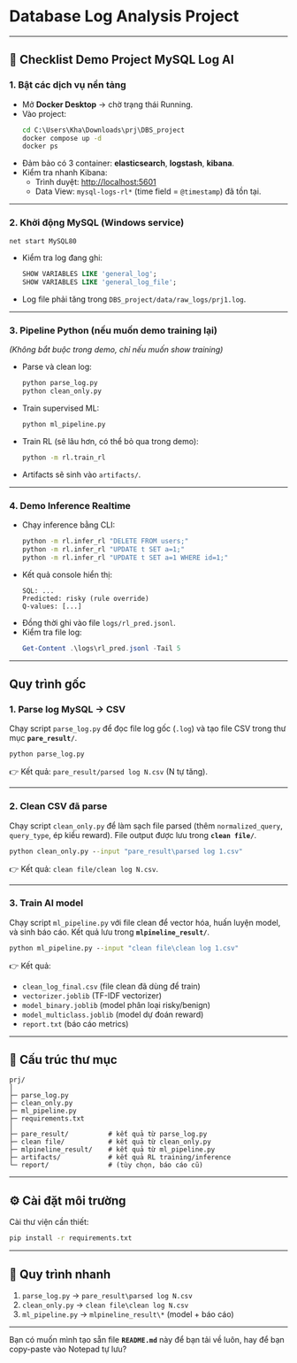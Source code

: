 # Database Log Analysis Project

---

## 🚀 Checklist Demo Project MySQL Log AI

### 1. Bật các dịch vụ nền tảng

- Mở **Docker Desktop** → chờ trạng thái Running.
- Vào project:
  ```bat
  cd C:\Users\Kha\Downloads\prj\DBS_project
  docker compose up -d
  docker ps
  ```
- Đảm bảo có 3 container: **elasticsearch**, **logstash**, **kibana**.
- Kiểm tra nhanh Kibana:
  - Trình duyệt: [http://localhost:5601](http://localhost:5601)
  - Data View: `mysql-logs-rl*` (time field = `@timestamp`) đã tồn tại.

---

### 2. Khởi động MySQL (Windows service)

```bat
net start MySQL80
```

- Kiểm tra log đang ghi:
  ```sql
  SHOW VARIABLES LIKE 'general_log';
  SHOW VARIABLES LIKE 'general_log_file';
  ```
- Log file phải tăng trong `DBS_project/data/raw_logs/prj1.log`.

---

### 3. Pipeline Python (nếu muốn demo training lại)

*(Không bắt buộc trong demo, chỉ nếu muốn show training)*

- Parse và clean log:
  ```bat
  python parse_log.py
  python clean_only.py
  ```
- Train supervised ML:
  ```bat
  python ml_pipeline.py
  ```
- Train RL (sẽ lâu hơn, có thể bỏ qua trong demo):
  ```bat
  python -m rl.train_rl
  ```
- Artifacts sẽ sinh vào `artifacts/`.

---

### 4. Demo Inference Realtime

- Chạy inference bằng CLI:
  ```bat
  python -m rl.infer_rl "DELETE FROM users;"
  python -m rl.infer_rl "UPDATE t SET a=1;"
  python -m rl.infer_rl "UPDATE t SET a=1 WHERE id=1;"
  ```
- Kết quả console hiển thị:
  ```
  SQL: ...
  Predicted: risky (rule override)
  Q-values: [...]
  ```
- Đồng thời ghi vào file `logs/rl_pred.jsonl`.
- Kiểm tra file log:
  ```powershell
  Get-Content .\logs\rl_pred.jsonl -Tail 5
  ```

---

## Quy trình gốc

### 1. Parse log MySQL → CSV

Chạy script `parse_log.py` để đọc file log gốc (`.log`) và tạo file CSV trong thư mục **`pare_result/`**.

```bat
python parse_log.py
```

👉 Kết quả: `pare_result/parsed log N.csv` (N tự tăng).

---

### 2. Clean CSV đã parse

Chạy script `clean_only.py` để làm sạch file parsed (thêm `normalized_query`, `query_type`, ép kiểu reward).
File output được lưu trong **`clean file/`**.

```bat
python clean_only.py --input "pare_result\parsed log 1.csv"
```

👉 Kết quả: `clean file/clean log N.csv`.

---

### 3. Train AI model

Chạy script `ml_pipeline.py` với file clean để vector hóa, huấn luyện model, và sinh báo cáo.
Kết quả lưu trong **`mlpineline_result/`**.

```bat
python ml_pipeline.py --input "clean file\clean log 1.csv"
```

👉 Kết quả:

* `clean_log_final.csv` (file clean đã dùng để train)
* `vectorizer.joblib` (TF-IDF vectorizer)
* `model_binary.joblib` (model phân loại risky/benign)
* `model_multiclass.joblib` (model dự đoán reward)
* `report.txt` (báo cáo metrics)

---

## 📂 Cấu trúc thư mục

```
prj/
│
├─ parse_log.py
├─ clean_only.py
├─ ml_pipeline.py
├─ requirements.txt
│
├─ pare_result/          # kết quả từ parse_log.py
├─ clean file/           # kết quả từ clean_only.py
├─ mlpineline_result/    # kết quả từ ml_pipeline.py
├─ artifacts/            # kết quả RL training/inference
└─ report/               # (tùy chọn, báo cáo cũ)
```

---

## ⚙️ Cài đặt môi trường

Cài thư viện cần thiết:

```bat
pip install -r requirements.txt
```

---

## 🚀 Quy trình nhanh

1. `parse_log.py` → `pare_result\parsed log N.csv`
2. `clean_only.py` → `clean file\clean log N.csv`
3. `ml_pipeline.py` → `mlpineline_result\*` (model + báo cáo)

---

Bạn có muốn mình tạo sẵn file **`README.md`** này để bạn tải về luôn, hay để bạn copy-paste vào Notepad tự lưu?
